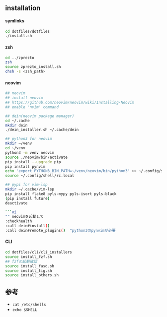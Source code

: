 ## installation

#### symlinks
```sh
cd dotfiles/dotfiles
./install.sh
```

#### zsh
```sh
cd ../zprezto
zsh
source zprezto_install.sh
chsh -s <zsh_path>
```

#### neovim
```sh
## neovim
## install neovim
## https://github.com/neovim/neovim/wiki/Installing-Neovim
## enable 'nvim' command
```
```sh
## dein(neovim package manager)
cd ~/.cache
mkdir dein
./dein_installer.sh ~/.cache/dein

## python3 for neovim
mkdir ~/venv
cd ~/venv
python3 -m venv neovim
source ./neovim/bin/activate
pip install --upgrade pip
pip install pynvim
echo 'export PYTHON3_BIN_PATH=~/venv/neovim/bin/python3' >> ~/.config/shell/rc.local
source ~/.config/shell/rc.local

## pypi for vim-lsp
mkdir ~/.cache/vim-lsp
pip install flake8 pyls-mypy pyls-isort pyls-black
(pip install future)
deactivate

```vi
"" neovimを起動して
:checkhealth
:call dein#install()
:call dein#remote_plugins()  "python3のpynvimが必要
```

#### CLI
```sh
cd dotfiles/cli/cli_installers
source install_fzf.sh
## fzfの起動確認
source install_fasd.sh
source install_tig.sh
source install_others.sh
```

## 参考
* `cat /etc/shells` 
* `echo $SHELL`
